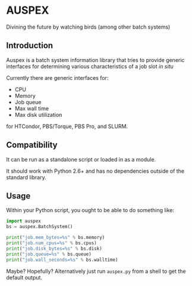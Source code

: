 # AUSPEX
Divining the future by watching birds (among other batch systems)

## Introduction
Auspex is a batch system information library that tries to provide generic 
interfaces for determining various characteristics of a job slot _in situ_ 

Currently there are generic interfaces for:
- CPU
- Memory
- Job queue
- Max wall time
- Max disk utilization 

for HTCondor, PBS/Torque, PBS Pro, and SLURM.

## Compatibility
It can be run as a standalone script or loaded in as a module.

It should work with Python 2.6+ and has no dependencies outside of the standard
library.

## Usage
Within your Python script, you ought to be able to do something like:
```python
import auspex
bs = auspex.BatchSystem()

print("job.mem_bytes=%s" % bs.memory)
print("job.num_cpus=%s" % bs.cpus)
print("job.disk_bytes=%s" % bs.disk)
print("job.queue=%s" % bs.queue)
print("job.wall_seconds=%s" % bs.walltime)
```

Maybe? Hopefully? Alternatively just run `auspex.py` from a shell to get the default output. 

